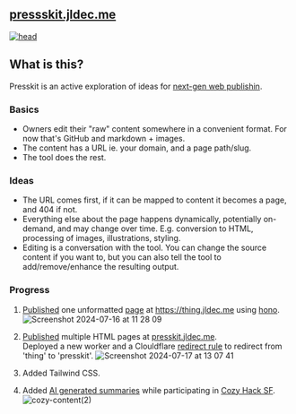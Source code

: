 ## [pressskit.jldec.me](https://presskit.jldec.me/)
[![head](https://github.com/user-attachments/assets/31f4863c-977c-40c0-8a9d-8664151ac58a)](https://jldec.me/blog/what-web-publishing-should-be-like)

## What is this?
Presskit is an active exploration of ideas for [next-gen web publishin](https://jldec.me/blog/what-web-publishing-should-be-like).

### Basics
- Owners edit their "raw" content somewhere in a convenient format. For now that's GitHub and markdown + images.
- The content has a URL ie. your domain, and a page path/slug.
- The tool does the rest.

### Ideas
- The URL comes first, if it can be mapped to content it becomes a page, and 404 if not.
- Everything else about the page happens dynamically, potentially on-demand, and may change over time. E.g. conversion to HTML, processing of images, illustrations, styling. 
- Editing is a conversation with the tool. You can change the source content if you want to, but you can also tell the tool to add/remove/enhance the resulting output.

### Progress

1. [Published](https://presskit.jldec.me/new-thing) one unformatted [page](content/new-thing.md) at https://thing.jldec.me using [hono](https://hono.dev/).
  ![Screenshot 2024-07-16 at 11 28 09](https://github.com/user-attachments/assets/fea0cc4e-125b-4f14-84a6-c4b19385bc8d)

2. [Published](https://presskit.jldec.me/) multiple HTML pages at [presskit.jldec.me](https://presskit.jldec.me).  
   Deployed a new worker and a Clouldflare [redirect rule](https://developers.cloudflare.com/rules/url-forwarding/single-redirects/examples/#redirect-all-requests-to-a-different-hostname) to redirect from 'thing' to 'presskit'.
  ![Screenshot 2024-07-17 at 13 07 41](https://github.com/user-attachments/assets/d43e5f3f-3d29-485d-882f-11a64c997213)

3. Added Tailwind CSS.

4. Added [AI generated summaries](https://presskit.jldec.me/summarize) while participating in [Cozy Hack SF](https://lu.ma/wco3g23k?tk=5aQXWb).
   ![cozy-content(2)](https://github.com/user-attachments/assets/43694062-5fcf-41a8-b2cb-45f201a6caf0)

